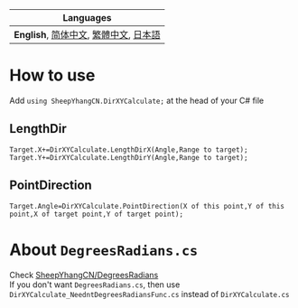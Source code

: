 | Languages |
|-|
| **English**, [简体中文](README_sChs.md), [繁體中文](README_tChs.md), [日本語](README_Ja.md)|
# How to use
Add ```using SheepYhangCN.DirXYCalculate;``` at the head of your C# file

## LengthDir
```Target.X+=DirXYCalculate.LengthDirX(Angle,Range to target);```<br>
```Target.Y+=DirXYCalculate.LengthDirY(Angle,Range to target);```

## PointDirection
```Target.Angle=DirXYCalculate.PointDirection(X of this point,Y of this point,X of target point,Y of target point);```

# About ```DegreesRadians.cs```
Check [SheepYhangCN/DegreesRadians](https://github.com/SheepYhangCN/DegreesRadians) <br>
If you don't want ```DegreesRadians.cs```, then use ```DirXYCalculate_NeedntDegreesRadiansFunc.cs``` instead of ```DirXYCalculate.cs```